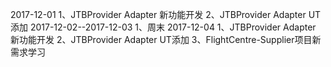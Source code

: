 2017-12-01
1、JTBProvider Adapter 新功能开发
2、JTBProvider Adapter UT添加
2017-12-02--2017-12-03
1、周末
2017-12-04
1、JTBProvider Adapter 新功能开发
2、JTBProvider Adapter UT添加
3、FlightCentre-Supplier项目新需求学习